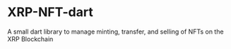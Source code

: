 # XRP-NFT-dart
A small dart library to manage minting, transfer, and selling of NFTs on the XRP Blockchain
